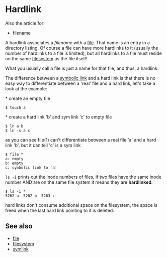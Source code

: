# Hardlink

Also the article for:

-   filename

A hardlink associates a *filename* with a [file](../dict/terms/file.md). That
name is an entry in a directory listing. Of course a file can have more
hardlinks to it (usually the number of hardlinks to a file is limited),
but all hardlinks to a file must reside on the same
[filesystem](../dict/terms/filesystem.md) as the file itself!

What you usually call a file is just a name for that file, and thus, a
hardlink.

The difference between a [symbolic link](../dict/terms/symlink.md) and a hard
link is that there is no easy way to differentiate between a \'real\'
file and a hard link, let's take a look at the example:

\* create an empty file

    $ touch a

\* create a hard link \'b\' and sym link \'c\' to empty file

    $ ln a b
    $ ln -s a c

as you can see file(1) can't differentiate between a real file \'a\'
and a hard link \'b\', but it can tell \'c\' is a sym link

    $ file *
    a: empty
    b: empty
    c: symbolic link to `a'

`ls -i` prints out the inode numbers of files, if two files have the
same inode number AND are on the same file system it means they are
**hardlinked**.

    $ ls -i *
    5262 a  5262 b  5263 c

hard links don't consume additional space on the filesystem, the space
is freed when the last hard link pointing to it is deleted.

## See also

-   [file](../dict/terms/file.md)
-   [filesystem](../dict/terms/filesystem.md)
-   [symlink](../dict/terms/symlink.md)
